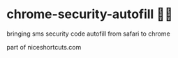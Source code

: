 # chrome-security-autofill 🔐✨

bringing sms security code autofill from safari to chrome


part of niceshortcuts.com
